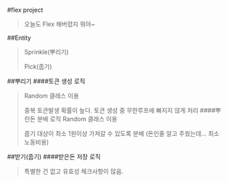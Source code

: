 #flex project

>오늘도 Flex 해버렸지 뭐야~


##Entity

>Sprinkle(뿌리기)
>
>Pick(줍기)


##뿌리기
####토큰 생성 로직
>Random 클래스 이용
>
>중복 토큰발생 확률이 높다. 토큰 생성 중 무한루프에 빠지지 않게 처리
####뿌린돈 분배 로직
>Random 클래스 이용
>
>줍기 대상이 최소 1원이상 가져갈 수 있도록 분배 (돈인줄 알고 주웠는데... 최소 노동비용)
>

##받기(줍기)
####받은돈 저장 로직
>
>특별한 건 없고 유효성 체크사항이 많음.